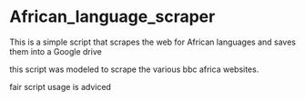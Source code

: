 # African_language_scraper
This is a simple script that scrapes the web for African languages and saves them into a Google drive

this script was modeled to scrape the various bbc africa websites.

fair script usage is adviced
